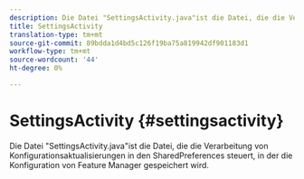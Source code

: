 ```yaml
---
description: Die Datei "SettingsActivity.java"ist die Datei, die die Verarbeitung von Konfigurationsaktualisierungen in den SharedPreferences steuert, in der die Konfiguration von Feature Manager gespeichert wird.
title: SettingsActivity
translation-type: tm+mt
source-git-commit: 89bdda1d4bd5c126f19ba75a819942df901183d1
workflow-type: tm+mt
source-wordcount: '44'
ht-degree: 0%

---
```



# SettingsActivity {#settingsactivity}

Die Datei &quot;SettingsActivity.java&quot;ist die Datei, die die Verarbeitung von Konfigurationsaktualisierungen in den SharedPreferences steuert, in der die Konfiguration von Feature Manager gespeichert wird.
